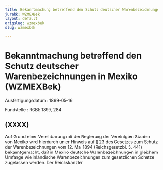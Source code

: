 ```yaml
---
Title: Bekanntmachung betreffend den Schutz deutscher Warenbezeichnungen in Mexiko
jurabk: WZMEXBek
layout: default
origslug: wzmexbek
slug: wzmexbek

---
```


# Bekanntmachung betreffend den Schutz deutscher Warenbezeichnungen in Mexiko (WZMEXBek)

Ausfertigungsdatum
:   1899-05-16

Fundstelle
:   RGBl: 1899, 284



## (XXXX)

Auf Grund einer Vereinbarung mit der Regierung der Vereinigten Staaten
von Mexiko wird hierdurch unter Hinweis auf § 23 des Gesetzes zum
Schutz der Warenbezeichnungen vom 12. Mai 1894 (Reichsgesetzbl. S.
441) bekanntgemacht, daß in Mexiko deutsche Warenbezeichnungen in
gleichem Umfange wie inländische Warenbezeichnungen zum gesetzlichen
Schutze zugelassen werden.
Der Reichskanzler

